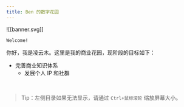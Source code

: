 ```yaml
---
title: Ben 的数字花园
---
```



![[banner.svg]]


```poetry
Welcome!
```

你好，我是凌云木。这里是我的商业花园，现阶段的目标如下：

- 完善商业知识体系
	- 发展个人 IP 和社群

<br />

> Tip：左侧目录如果无法显示，请通过 `Ctrl+鼠标滚轮` 缩放屏幕大小。
